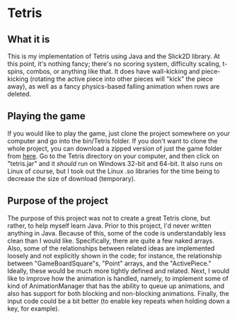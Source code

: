 Tetris
======

What it is
----------

This is my implementation of Tetris using Java and the Slick2D library. At this point, it's nothing fancy; there's no scoring system, difficulty scaling, t-spins, combos, or anything like that. It does have wall-kicking and piece-kicking (rotating the active piece into other pieces will "kick" the piece away), as well as a fancy physics-based falling animation when rows are deleted.

Playing the game
----------------

If you would like to play the game, just clone the project somewhere on your computer and go into the bin/Tetris folder. If you don't want to clone the whole project, you can download a zipped version of just the game folder from [here](http://www.filedropper.com/tetris_1). Go to the Tetris directory on your computer, and then click on "tetris.jar" and it *should* run on Windows 32-bit and 64-bit. It also runs on Linux of course, but I took out the Linux .so libraries for the time being to decrease the size of download (temporary).

Purpose of the project
----------------------

The purpose of this project was not to create a great Tetris clone, but rather, to help myself learn Java. Prior to this project, I'd never written anything in Java. Because of this, some of the code is understandably less clean than I would like. Specifically, there are quite a few naked arrays. Also, some of the relationships between related ideas are implemented loosely and not explicitly shown in the code; for instance, the relationship between "GameBoardSquare"s, "Point" arrays, and the "ActivePiece." Ideally, these would be much more tightly defined and related. Next, I would like to improve how the animation is handled, namely, to implement some of kind of AnimationManager that has the ability to queue up animations, and also has support for both blocking and non-blocking animations. Finally, the input code could be a bit better (to enable key repeats when holding down a key, for example).
